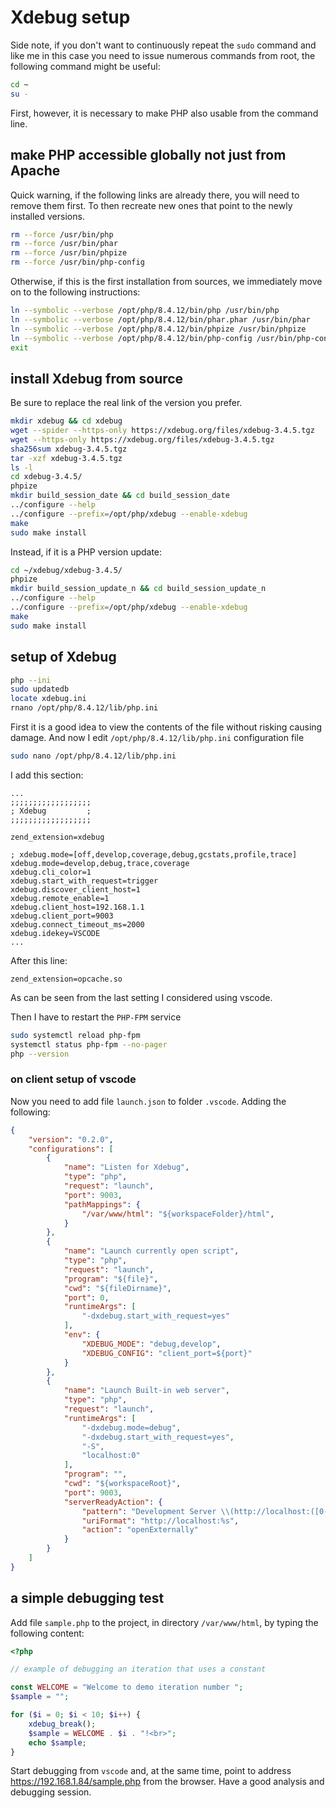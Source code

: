# Xdebug setup

Side note, if you don't want to continuously repeat the `sudo` command and like me in this case you need to issue numerous commands from root, the following command might be useful:

```bash
cd ~
su -
```

First, however, it is necessary to make PHP also usable from the command line.

## make PHP accessible globally not just from Apache

Quick warning, if the following links are already there, you will need to remove them first. To then recreate new ones that point to the newly installed versions.

```bash
rm --force /usr/bin/php
rm --force /usr/bin/phar
rm --force /usr/bin/phpize
rm --force /usr/bin/php-config
```

Otherwise, if this is the first installation from sources, we immediately move on to the following instructions:

```bash
ln --symbolic --verbose /opt/php/8.4.12/bin/php /usr/bin/php
ln --symbolic --verbose /opt/php/8.4.12/bin/phar.phar /usr/bin/phar
ln --symbolic --verbose /opt/php/8.4.12/bin/phpize /usr/bin/phpize
ln --symbolic --verbose /opt/php/8.4.12/bin/php-config /usr/bin/php-config
exit
```

## install Xdebug from source

Be sure to replace the real link of the version you prefer.

```bash
mkdir xdebug && cd xdebug
wget --spider --https-only https://xdebug.org/files/xdebug-3.4.5.tgz
wget --https-only https://xdebug.org/files/xdebug-3.4.5.tgz
sha256sum xdebug-3.4.5.tgz
tar -xzf xdebug-3.4.5.tgz
ls -l
cd xdebug-3.4.5/
phpize
mkdir build_session_date && cd build_session_date
../configure --help
../configure --prefix=/opt/php/xdebug --enable-xdebug
make
sudo make install
```

Instead, if it is a PHP version update:

```bash
cd ~/xdebug/xdebug-3.4.5/
phpize
mkdir build_session_update_n && cd build_session_update_n
../configure --help
../configure --prefix=/opt/php/xdebug --enable-xdebug
make
sudo make install
```

## setup of Xdebug

```bash
php --ini
sudo updatedb
locate xdebug.ini
rnano /opt/php/8.4.12/lib/php.ini
```

First it is a good idea to view the contents of the file without risking causing damage.
And now I edit `/opt/php/8.4.12/lib/php.ini` configuration file

```bash
sudo nano /opt/php/8.4.12/lib/php.ini
```

I add this section:

```text
...
;;;;;;;;;;;;;;;;;;
; Xdebug         ;
;;;;;;;;;;;;;;;;;;

zend_extension=xdebug

; xdebug.mode=[off,develop,coverage,debug,gcstats,profile,trace]
xdebug.mode=develop,debug,trace,coverage
xdebug.cli_color=1
xdebug.start_with_request=trigger
xdebug.discover_client_host=1
xdebug.remote_enable=1
xdebug.client_host=192.168.1.1
xdebug.client_port=9003
xdebug.connect_timeout_ms=2000
xdebug.idekey=VSCODE
...
```

After this line:

```text
zend_extension=opcache.so
```

As can be seen from the last setting I considered using vscode.

Then I have to restart the `PHP-FPM` service

```bash
sudo systemctl reload php-fpm
systemctl status php-fpm --no-pager
php --version
```

### on client setup of vscode

Now you need to add file `launch.json` to folder `.vscode`.
Adding the following:

```json
{
    "version": "0.2.0",
    "configurations": [
        {
            "name": "Listen for Xdebug",
            "type": "php",
            "request": "launch",
            "port": 9003,
            "pathMappings": {
                "/var/www/html": "${workspaceFolder}/html",
            }
        },
        {
            "name": "Launch currently open script",
            "type": "php",
            "request": "launch",
            "program": "${file}",
            "cwd": "${fileDirname}",
            "port": 0,
            "runtimeArgs": [
                "-dxdebug.start_with_request=yes"
            ],
            "env": {
                "XDEBUG_MODE": "debug,develop",
                "XDEBUG_CONFIG": "client_port=${port}"
            }
        },
        {
            "name": "Launch Built-in web server",
            "type": "php",
            "request": "launch",
            "runtimeArgs": [
                "-dxdebug.mode=debug",
                "-dxdebug.start_with_request=yes",
                "-S",
                "localhost:0"
            ],
            "program": "",
            "cwd": "${workspaceRoot}",
            "port": 9003,
            "serverReadyAction": {
                "pattern": "Development Server \\(http://localhost:([0-9]+)\\) started",
                "uriFormat": "http://localhost:%s",
                "action": "openExternally"
            }
        }
    ]
}
```

## a simple debugging test

Add file `sample.php` to the project, in directory `/var/www/html`, by typing the following content:

```php
<?php

// example of debugging an iteration that uses a constant

const WELCOME = "Welcome to demo iteration number ";
$sample = "";

for ($i = 0; $i < 10; $i++) {
    xdebug_break();
    $sample = WELCOME . $i . "!<br>";
    echo $sample;
}

```

Start debugging from `vscode` and, at the same time, point to address <https://192.168.1.84/sample.php> from the browser.
Have a good analysis and debugging session.
